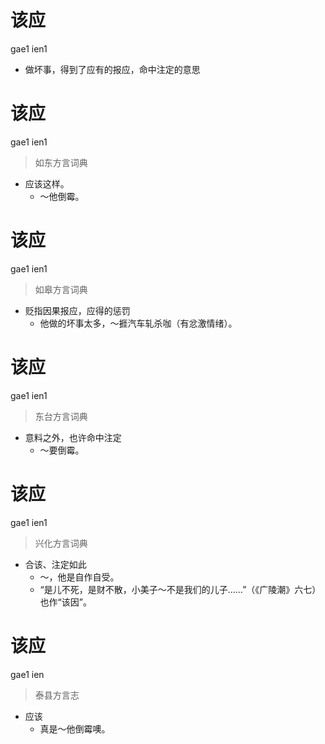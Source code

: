 # 该应
gae1 ien1
- 做坏事，得到了应有的报应，命中注定的意思

# 该应
gae1 ien1
> 如东方言词典
- 应该这样。
  - ～他倒霉。

# 该应
gae1 ien1
> 如皋方言词典
- 贬指因果报应，应得的惩罚
  - 他做的坏事太多，～捱汽车轧杀咖（有忿激情绪）。

# 该应
gae1 ien1
> 东台方言词典
- 意料之外，也许命中注定
  - ～要倒霉。

# 该应
gae1 ien1
> 兴化方言词典
- 合该、注定如此
  - ～，他是自作自受。
  - “是儿不死，是财不散，小美子～不是我们的儿子……”（《广陵潮》六七）也作“该因”。

# 该应
gae1 ien
> 泰县方言志
- 应该
  - 真是～他倒霉噢。
